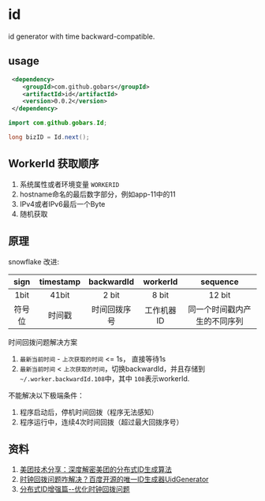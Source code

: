 # id

id generator with time backward-compatible.

## usage

```xml
 <dependency>
    <groupId>com.github.gobars</groupId>
    <artifactId>id</artifactId>
    <version>0.0.2</version>
 </dependency>
```

```java
import com.github.gobars.Id;

long bizID = Id.next();
```

## WorkerId 获取顺序

1. 系统属性或者环境变量 `WORKERID`
1. hostname命名的最后数字部分，例如app-11中的11
1. IPv4或者IPv6最后一个Byte
1. 随机获取

## 原理

snowflake 改进:

sign | timestamp |backwardId| workerId|sequence
:---:  | :---:      | :---: | :---:     |:---:
1bit | 41bit    |2 bit | 8 bit  |12 bit
符号位 | 时间戳    |时间回拨序号 | 工作机器ID  |同一个时间戳内产生的不同序列

时间回拨问题解决方案

1. `最新当前时间` - `上次获取的时间` <= 1s， 直接等待1s
1. `最新当前时间` < `上次获取的时间`，切换backwardId，并且存储到 `~/.worker.backwardId.108`中，其中 `108`表示workerId.

不能解决以下极端条件：

1. 程序启动后，停机时间回拨（程序无法感知）
1. 程序运行中，连续4次时间回拨（超过最大回拨序号）

## 资料

1. [美团技术分享：深度解密美团的分布式ID生成算法](https://zhuanlan.zhihu.com/p/83753710)
1. [时钟回拨问题咋解决？百度开源的唯一ID生成器UidGenerator](https://zhuanlan.zhihu.com/p/77737855)
1. [分布式ID增强篇--优化时钟回拨问题](https://www.jianshu.com/p/98c202f64652)
